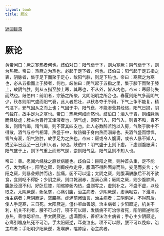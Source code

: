 ```yaml
---
layout: book
title: 厥论
---
```


[返回目录](./)

# 厥论

黄帝问曰：厥之寒热者何也。歧伯对曰：阳气衰于下，则为寒厥；阴气衰于下，则为热厥。帝曰：热厥之为热也，必起于足下者，何也。歧伯曰：阳气起于足五指之表，阴脉者，集于足下而聚于足心，故阳气胜，则足下热也。帝曰：寒厥之为寒也，必从五指而上于膝者，何也。歧伯曰：阴气起于五指之里，集于膝下而聚于膝上，故阴气胜，则从五指至膝上寒，其寒也，不从外，皆从内也。帝曰：寒厥何失而然也。歧伯曰：前阴者，宗筋之所聚，太阴阳明之所合也。春夏则阳气多而阴气少，秋冬则阴气盛而阳气衰，此人者质壮，以秋冬夺于所用，下气上争不能复，精气溢下，邪气因从之而上也；气因于中，阳气衰，不能渗营其经络，阳气日损，阴气独在，故手足为之寒也。帝曰：热厥何如而然也。歧伯曰：酒入于胃，则络脉满而经脉虚；脾主为胃行其津液者也，阴气虚，则阳气入，阳气入，则胃不和，胃不和，则精气竭，精气竭，则不营其四支也。此人必数醉若饱以入房，气聚于脾中不得散，酒气与谷气相薄，热盛于中，故热徧于身内热而溺赤也。夫酒气盛而慓悍，肾气有衰，阳气独胜，故手足为之热也。帝曰：厥或令人腹满，或令人暴不知人，或至半日远至一日乃知人者，何也。歧伯曰：阴气盛于上则下虚，下虚则腹胀满；阳气盛于上，则下气重上而邪气逆，逆则阳气乱，阳气乱则不知人也。

帝曰：善。愿闻六经脉之厥状病能也。歧伯曰：巨阳之厥，则肿首头重，足不能行，发为眴仆；阳明之厥，则癫疾欲走呼，腹满不得卧面赤而热，妄见而妄言；少阳之厥，则暴聋颊肿而热，脇痛，䯒不可以运；太阴之厥，则腹满䐜胀后不利不欲食，食则呕不得卧；少阴之厥，则口乾溺赤，腹满心痛；厥阴之厥，则少腹肿痛，腹胀泾溲不利，好卧屈膝，阴缩肿䯒内热，盛则写之，虚则补之，不盛不虚，以经取之。太阴厥逆，䯒急挛，心痛引腹，治主病者，少阴厥逆，虚满呕变，下泄清，治主病者；厥阴厥逆，挛腰痛，虚满前闭谵言，治主病者；三阴俱逆，不得前后，使人手足寒，三日死。太阳厥逆，僵仆呕血善衂，治主病者；少阳厥逆，机关不利，机关不利者，腰不可以行，项不可以顾，发肠痈不可治惊者死，阳明厥逆喘咳身热，善惊衂呕血。手太阴厥逆，虚满而咳，善呕沫治主病者；手心主少阴厥逆，心痛引喉身热死不可治。手太阳厥逆，耳聋泣出，项不可以顾，腰不可以俛仰，治主病者；手阳明少阳厥逆，发喉痹，嗌肿痓，治主病者。

